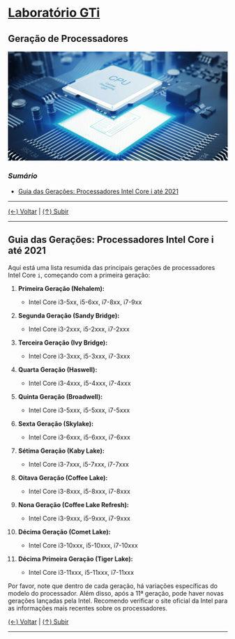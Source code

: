 # [Laboratório GTi](https://github.com/systemboys/GTi_Laboratory#laborat%C3%B3rio-gti "Laboratório GTi")

## Geração de Processadores

[![Processadores](./images/Best-Budget-Processor-CPU.png "Processadores")](./images/Best-Budget-Processor-CPU.png "Processadores")

### *Sumário*

- [Guia das Gerações: Processadores Intel Core i até 2021](#guia-das-gera%C3%A7%C3%B5es-processadores-intel-core-i-at%C3%A9-2021 "Guia das Gerações: Processadores Intel Core i até 2021")

---

[(&larr;) Voltar](https://github.com/systemboys/GTi_Laboratory#laborat%C3%B3rio-gti "Voltar ao Sumário") | 
[(&uarr;) Subir](#sum%C3%A1rio "Subir para o topo")

---

## Guia das Gerações: Processadores Intel Core i até 2021

Aqui está uma lista resumida das principais gerações de processadores Intel Core `i`, começando com a primeira geração:

1. **Primeira Geração (Nehalem):**
   - Intel Core i3-5xx, i5-6xx, i7-8xx, i7-9xx

2. **Segunda Geração (Sandy Bridge):**
   - Intel Core i3-2xxx, i5-2xxx, i7-2xxx

3. **Terceira Geração (Ivy Bridge):**
   - Intel Core i3-3xxx, i5-3xxx, i7-3xxx

4. **Quarta Geração (Haswell):**
   - Intel Core i3-4xxx, i5-4xxx, i7-4xxx

5. **Quinta Geração (Broadwell):**
   - Intel Core i3-5xxx, i5-5xxx, i7-5xxx

6. **Sexta Geração (Skylake):**
   - Intel Core i3-6xxx, i5-6xxx, i7-6xxx

7. **Sétima Geração (Kaby Lake):**
   - Intel Core i3-7xxx, i5-7xxx, i7-7xxx

8. **Oitava Geração (Coffee Lake):**
   - Intel Core i3-8xxx, i5-8xxx, i7-8xxx

9. **Nona Geração (Coffee Lake Refresh):**
   - Intel Core i3-9xxx, i5-9xxx, i7-9xxx

10. **Décima Geração (Comet Lake):**
    - Intel Core i3-10xxx, i5-10xxx, i7-10xxx

11. **Décima Primeira Geração (Tiger Lake):**
    - Intel Core i3-11xxx, i5-11xxx, i7-11xxx

Por favor, note que dentro de cada geração, há variações específicas do modelo do processador. Além disso, após a 11ª geração, pode haver novas gerações lançadas pela Intel. Recomendo verificar o site oficial da Intel para as informações mais recentes sobre os processadores.

[(&larr;) Voltar](https://github.com/systemboys/GTi_Laboratory#laborat%C3%B3rio-gti "Voltar ao Sumário") | 
[(&uarr;) Subir](#sum%C3%A1rio "Subir para o topo")

---